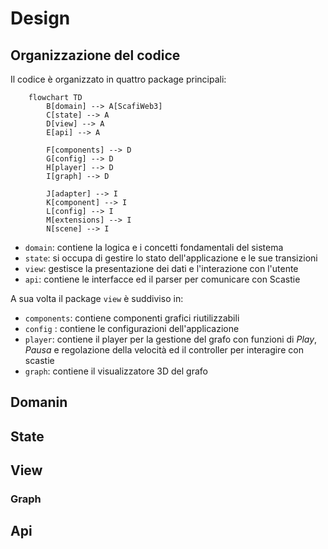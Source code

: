 # Design

## Organizzazione del codice

Il codice è organizzato in quattro package principali:

```mermaid
    flowchart TD
        B[domain] --> A[ScafiWeb3]
        C[state] --> A
        D[view] --> A
        E[api] --> A

        F[components] --> D
        G[config] --> D
        H[player] --> D
        I[graph] --> D

        J[adapter] --> I
        K[component] --> I
        L[config] --> I
        M[extensions] --> I
        N[scene] --> I
```

- `domain`: contiene la logica e i concetti fondamentali del sistema
- `state`: si occupa di gestire lo stato dell'applicazione e le sue transizioni
- `view`: gestisce la presentazione dei dati e l'interazione con l'utente
- `api`: contiene le interfacce ed il parser per comunicare con Scastie

A sua volta il package `view` è suddiviso in:

- `components`: contiene componenti grafici riutilizzabili
- `config` : contiene le configurazioni dell'applicazione
- `player`: contiene il player per la gestione del grafo con funzioni di *Play*, *Pausa* e regolazione della velocità ed il controller per interagire con scastie
- `graph`: contiene il visualizzatore 3D del grafo

## Domanin

## State

## View

### Graph

## Api
